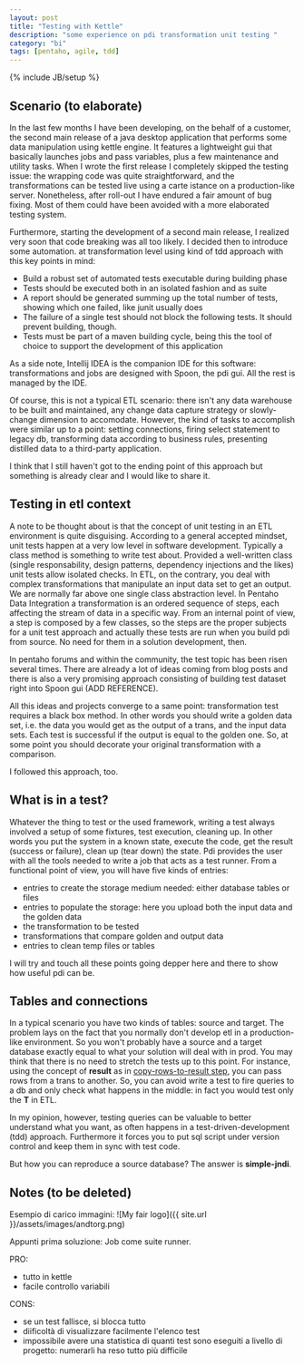 ```yaml
---
layout: post
title: "Testing with Kettle"
description: "some experience on pdi transformation unit testing "
category: "bi"
tags: [pentaho, agile, tdd]
---
```

{% include JB/setup %}

## Scenario (to elaborate)
In the last few months I have been developing, on the behalf of a customer, the second main release of a java desktop application that performs some data manipulation using
kettle engine. It features a lightweight gui that basically launches jobs and pass variables, plus a few maintenance and utility tasks. When I wrote the first release
I completely skipped the testing issue: the wrapping code was quite straightforward, and the transformations can be tested live using a carte istance on a production-like server.
Nonetheless, after roll-out I have endured a fair amount of bug fixing. Most of them could have been avoided with a more elaborated testing system.

Furthermore, starting the development of a second main release, I realized very soon that code breaking was all too likely. I decided then to introduce some automation.
at transformation level using kind of tdd approach with this key points in mind: 
 * Build a robust set of automated tests executable during building phase 
 * Tests should be executed both in an isolated fashion and as suite
 * A report should be generated summing up the total number of tests, showing which one failed, like junit usually does
 * The failure of a single test should not block the following tests. It should prevent building, though.
 * Tests must be part of a maven building cycle, being this the tool of choice to support the development of this application
 
As a side note, Intellij IDEA is the companion IDE for this software: transformations and jobs are designed with Spoon, the pdi gui. All the rest is managed by the IDE.

Of course, this is not a typical ETL scenario: there isn't any data warehouse to be built and maintained, any change data capture strategy or slowly-change dimension to accomodate.
However, the kind of tasks to accomplish were similar up to a point: setting connections, firing select statement to legacy db, transforming data according to business
rules, presenting distilled data to a third-party application.

I think that I still haven't got to the ending point of this approach but something is already clear and I would like to share it.

## Testing in etl context
A note to be thought about is that the concept of unit testing in an ETL environment is quite disguising. According to a general accepted mindset, unit tests happen at a very low 
level in software development. Typically a class method is something to write test about. Provided a well-written class (single responsability, design patterns, 
dependency injections and the likes) unit tests allow isolated checks. In ETL, on the contrary, you deal with complex transformations that manipulate an input data set to get an
output. We are normally far above one single class abstraction level. In Pentaho Data Integration a transformation is an ordered sequence of steps, each affecting the stream of
data in a specific way. From an internal point of view, a step is composed by a few classes, so the steps are the proper subjects for a unit test approach and actually
these tests are run when you build pdi from  source. No need for them in a solution development, then.

In pentaho forums and within the community, the test topic has been risen several times. There are already a lot of ideas coming from blog posts and there is also a very promising approach
consisting of building test dataset right into Spoon gui (ADD REFERENCE).
 
All this ideas and projects converge to a same point: transformation test requires a black box method. In other words you should write a golden data set, i.e. the data you would get as the output 
 of a trans, and the input data sets. Each test is successful if the output is equal to the golden one. So, at some point you should decorate your original transformation with a comparison.

I followed this approach, too. 

## What is in a test?
Whatever the thing to test or the used framework, writing a test always involved a setup of some fixtures, test execution, cleaning up. In other words you put the system
in a known state, execute the code, get the result (success or failure), clean up (tear down) the state. Pdi provides the user with all the tools
needed to write a job that acts as a test runner. From a functional point of view, you will have five kinds of entries: 
 * entries to create the storage medium needed: either database tables or files
 * entries to populate the storage: here you upload both the input data and the golden data
 * the transformation to be tested
 * transformations that compare golden and output data
 * entries to clean temp files or tables

I will try and touch all these points going depper here and there to show how useful pdi can be.

## Tables and connections
In a typical scenario you have two kinds of tables: source and target. The problem lays on the fact that you normally don't develop etl in a production-like environment.
So you won't probably have a source and a target database exactly equal to what your solution will deal with in prod. You may think that there is no need to stretch the tests
up to this point. For instance, using the concept of **result** as in [copy-rows-to-result step](http://wiki.pentaho.com/display/EAI/Copy+rows+to+result),
you can pass rows from a trans to another. So, you can avoid write a test to fire queries to a db and only check what happens in the middle: in fact you would test only the **T** 
in ETL.

In my opinion, however, testing queries can be valuable to better understand what you want, as often happens in a test-driven-development (tdd) approach. Furthermore it forces
you to put sql script under version control and keep them in sync with test code.

But how you can reproduce a source database? The answer is **simple-jndi**. 


## Notes (to be deleted)
Esempio di carico immagini: ![My fair logo]({{ site.url }}/assets/images/andtorg.png)

Appunti
prima soluzione: Job come suite runner.

PRO: 
- tutto in kettle
- facile controllo variabili

CONS:
- se un test fallisce, si blocca tutto
- diificoltà di visualizzare facilmente l'elenco test
- impossibile avere una statistica di quanti test sono eseguiti a livello di progetto: numerarli ha reso tutto più difficile